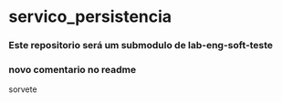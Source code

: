 # servico_persistencia

### Este repositorio será um submodulo de lab-eng-soft-teste

### novo comentario no readme

sorvete